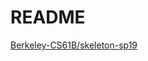 # README

[Berkeley-CS61B/skeleton-sp19](https://github.com/Berkeley-CS61B/skeleton-sp19/tree/master)
